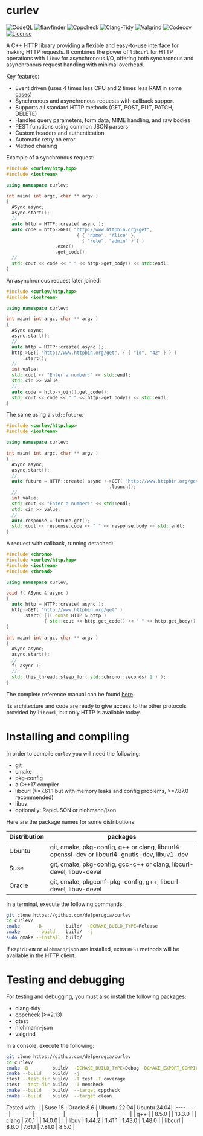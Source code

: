 curlev
======

[![CodeQL](https://github.com/delperugia/curlev/actions/workflows/github-code-scanning/codeql/badge.svg)](https://github.com/delperugia/curlev/actions/workflows/github-code-scanning/codeql)
[![flawfinder](https://github.com/delperugia/curlev/actions/workflows/flawfinder.yml/badge.svg)](https://github.com/delperugia/curlev/actions/workflows/flawfinder.yml)
[![Cppcheck](https://github.com/delperugia/curlev/actions/workflows/cppcheck.yml/badge.svg)](https://github.com/delperugia/curlev/actions/workflows/cppcheck.yml)
[![Clang-Tidy](https://github.com/delperugia/curlev/actions/workflows/clang-tidy.yml/badge.svg)](https://github.com/delperugia/curlev/actions/workflows/clang-tidy.yml)
[![Valgrind](https://github.com/delperugia/curlev/actions/workflows/valgrind.yml/badge.svg)](https://github.com/delperugia/curlev/actions/workflows/valgrind.yml)
[![Codecov](https://codecov.io/gh/delperugia/curlev/graph/badge.svg?token=339AIQXBS3)](https://codecov.io/gh/delperugia/curlev)
[![License](https://img.shields.io/badge/License-Apache%202.0-blue.svg)](https://opensource.org/licenses/Apache-2.0)

A C++ HTTP library providing a flexible and easy-to-use interface for making HTTP requests.
It combines the power of `libcurl` for HTTP operations with `libuv` for asynchronous I/O,
offering both synchronous and asynchronous request handling with minimal overhead.

Key features:

- Event driven (uses 4 times less CPU and 2 times less RAM in some [cases](docs/internals.md#performances))
- Synchronous and asynchronous requests with callback support
- Supports all standard HTTP methods (GET, POST, PUT, PATCH, DELETE)
- Handles query parameters, form data, MIME handling, and raw bodies
- REST functions using common JSON parsers
- Custom headers and authentication
- Automatic retry on error
- Method chaining

Example of a synchronous request:

```cpp
#include <curlev/http.hpp>
#include <iostream>

using namespace curlev;

int main( int argc, char ** argv )
{
  ASync async;
  async.start();
  //
  auto http = HTTP::create( async );
  auto code = http->GET( "http://www.httpbin.org/get",
                          { { "name", "Alice" },
                            { "role", "admin" } } )
                  .exec()
                  .get_code();
  //
  std::cout << code << " " << http->get_body() << std::endl;
}
```

An asynchronous request later joined:

```cpp
#include <curlev/http.hpp>
#include <iostream>

using namespace curlev;

int main( int argc, char ** argv )
{
  ASync async;
  async.start();
  //
  auto http = HTTP::create( async );
  http->GET( "http://www.httpbin.org/get", { { "id", "42" } } )
      .start();
  //
  int value;
  std::cout << "Enter a number:" << std::endl;
  std::cin >> value;
  //
  auto code = http->join().get_code();
  std::cout << code << " " << http->get_body() << std::endl;
}
```

The same using a `std::future`:

```cpp
#include <curlev/http.hpp>
#include <iostream>

using namespace curlev;

int main( int argc, char ** argv )
{
  ASync async;
  async.start();
  //
  auto future = HTTP::create( async )->GET( "http://www.httpbin.org/get", { { "id", "42" } } )
                                      .launch();
  //
  int value;
  std::cout << "Enter a number:" << std::endl;
  std::cin >> value;
  //
  auto response = future.get();
  std::cout << response.code << " " << response.body << std::endl;
}
```

A request with callback, running detached:

```cpp
#include <chrono>
#include <curlev/http.hpp>
#include <iostream>
#include <thread>

using namespace curlev;

void f( ASync & async )
{
  auto http = HTTP::create( async );
  http->GET( "http://www.httpbin.org/get" )
      .start( []( const HTTP & http )
              { std::cout << http.get_code() << " " << http.get_body() << std::endl; } );
}

int main( int argc, char ** argv )
{
  ASync async;
  async.start();
  //
  f( async );
  //
  std::this_thread::sleep_for( std::chrono::seconds( 1 ) );
}
```

The complete reference manual can be found [here](docs/reference_manual.md).

Its architecture and code are ready to give access to the other protocols
provided by `libcurl`, but only HTTP is available today.

# Installing and compiling

In order to compile `curlev` you will need the following:

 - git
 - cmake
 - pkg-config
 - a C++17 compiler
 - libcurl (>=7.61.1 but with memory leaks and config problems, >=7.87.0 recommended)
 - libuv
 - optionally: RapidJSON or nlohmann/json

Here are the package names for some distributions:

Distribution | packages
-------------|-----------------------
Ubuntu       | git, cmake, pkg-config, g++ or clang, libcurl4-openssl-dev or libcurl4-gnutls-dev, libuv1-dev
Suse         | git, cmake, pkg-config, gcc-c++ or clang, libcurl-devel, libuv-devel
Oracle       | git, cmake, pkgconf-pkg-config, g++, libcurl-devel, libuv-devel

In a terminal, execute the following commands:

```sh
git clone https://github.com/delperugia/curlev
cd curlev/
cmake      -B         build/  -DCMAKE_BUILD_TYPE=Release
cmake      --build    build/  -j
sudo cmake --install  build/
```

If `RapidJSON` or `nlohmann/json` are installed, extra `REST` methods
will be available in the HTTP client.

# Testing and debugging

For testing and debugging, you must also install the following packages:

 - clang-tidy
 - cppcheck (>=2.13)
 - gtest
 - nlohmann-json
 - valgrind

In a console, execute the following:

```sh
git clone https://github.com/delperugia/curlev
cd curlev/
cmake -B         build/  -DCMAKE_BUILD_TYPE=Debug -DCMAKE_EXPORT_COMPILE_COMMANDS=ON
cmake --build    build/  -j
ctest --test-dir build/  -T test -T coverage
ctest --test-dir build/  -T memcheck
cmake --build    build/  --target cppcheck
cmake --build    build/  --target clean
```

Tested with:
|         | Suse 15 | Oracle 8.6 | Ubuntu 22.04| Ubuntu 24.04|
|---------|---------|------------|-------------|-------------|
| g++     |         | 8.5.0      |             | 13.3.0      |
| clang   | 7.0.1   |            | 14.0.0      |             |
| libuv   | 1.44.2  | 1.41.1     | 1.43.0      | 1.48.0      |
| libcurl | 8.6.0   | 7.61.1     | 7.81.0      | 8.5.0       |
